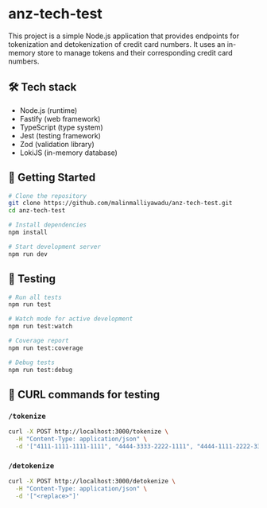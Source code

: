 # anz-tech-test

This project is a simple Node.js application that provides endpoints for tokenization and detokenization of credit card numbers. It uses an in-memory store to manage tokens and their corresponding credit card numbers.

## 🛠️ Tech stack

- Node.js (runtime)
- Fastify (web framework)
- TypeScript (type system)
- Jest (testing framework)
- Zod (validation library)
- LokiJS (in-memory database)

## 🚀 Getting Started

```bash
# Clone the repository
git clone https://github.com/malinmalliyawadu/anz-tech-test.git
cd anz-tech-test

# Install dependencies
npm install

# Start development server
npm run dev
```

## 🧪 Testing

```bash
# Run all tests
npm run test

# Watch mode for active development
npm run test:watch

# Coverage report
npm run test:coverage

# Debug tests
npm run test:debug
```

## 📡 CURL commands for testing

### `/tokenize`

```bash
curl -X POST http://localhost:3000/tokenize \
  -H "Content-Type: application/json" \
  -d '["4111-1111-1111-1111", "4444-3333-2222-1111", "4444-1111-2222-3333"]'
```

### `/detokenize`

```bash
curl -X POST http://localhost:3000/detokenize \
  -H "Content-Type: application/json" \
  -d '["<replace>"]'
```
